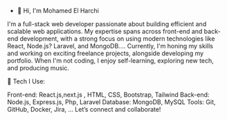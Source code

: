 

- 👋 Hi, I'm Mohamed El Harchi

I'm a full-stack web developer passionate about building efficient and scalable web applications.
My expertise spans across front-end and back-end development, with a strong focus on using modern technologies like React, Node.js? Laravel, and MongoDB....
Currently, I'm honing my skills and working on exciting freelance projects, alongside developing my portfolio.
When I'm not coding, I enjoy self-learning, exploring new tech, and producing music.

🔧 Tech I Use:

Front-end: React.js,next.js , HTML, CSS, Bootstrap, Tailwind
Back-end: Node.js, Express.js, Php, Laravel
Database: MongoDB, MySQL
Tools: Git, GitHub, Docker, Jira, ...
Let’s connect and collaborate!



<!---
mohamed-elharchi/mohamed-elharchi is a ✨ special ✨ repository because its `README.md` (this file) appears on your GitHub profile.
You can click the Preview link to take a look at your changes.
--->
